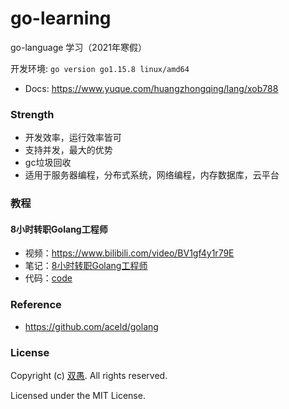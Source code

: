 <!--
 * @Description: https://www.yuque.com/huangzhongqing/lang/xob788
 * @Author: HCQ
 * @Company(School): UCAS
 * @Email: 1756260160@qq.com
 * @Date: 2023-08-17 21:52:06
 * @LastEditTime: 2023-08-17 21:56:18
 * @FilePath: /go-learning/README.md
-->
# go-learning

go-language 学习（2021年寒假）

开发环境: `go version go1.15.8 linux/amd64`

* Docs: https://www.yuque.com/huangzhongqing/lang/xob788

### Strength

* 开发效率，运行效率皆可
* 支持并发，最大的优势
* gc垃圾回收
* 适用于服务器编程，分布式系统，网络编程，内存数据库，云平台

### 教程

#### 8小时转职Golang工程师

* 视频：https://www.bilibili.com/video/BV1gf4y1r79E
* 笔记：[8小时转职Golang工程师](8小时转职Golang工程师)
* 代码：[code](8小时转职Golang工程师\GolangStudy)

### Reference
* https://github.com/aceld/golang

### License

Copyright (c) [双愚](https://github.com/HuangCongQing). All rights reserved.

Licensed under the MIT License.
